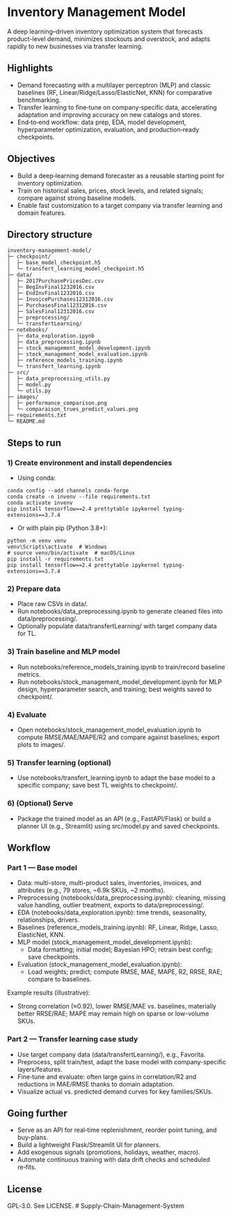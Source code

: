 
# Inventory Management Model

A deep learning–driven inventory optimization system that forecasts product-level demand, minimizes stockouts and overstock, and adapts rapidly to new businesses via transfer learning.

## Highlights
- Demand forecasting with a multilayer perceptron (MLP) and classic baselines (RF, Linear/Ridge/Lasso/ElasticNet, KNN) for comparative benchmarking.  
- Transfer learning to fine‑tune on company‑specific data, accelerating adaptation and improving accuracy on new catalogs and stores.  
- End‑to‑end workflow: data prep, EDA, model development, hyperparameter optimization, evaluation, and production‑ready checkpoints.  

## Objectives
- Build a deep‑learning demand forecaster as a reusable starting point for inventory optimization.  
- Train on historical sales, prices, stock levels, and related signals; compare against strong baseline models.  
- Enable fast customization to a target company via transfer learning and domain features.  

## Directory structure
```
inventory-management-model/
├─ checkpoint/
│  ├─ base_model_checkpoint.h5
│  └─ transfert_learning_model_checkpoint.h5
├─ data/
│  ├─ 2017PurchasePricesDec.csv
│  ├─ BegInvFinal1232016.csv
│  ├─ EndInvFinal1232016.csv
│  ├─ InvoicePurchases12312016.csv
│  ├─ PurchasesFinal12312016.csv
│  ├─ SalesFinal12312016.csv
│  ├─ preprocessing/
│  └─ transfertLearning/
├─ notebooks/
│  ├─ data_exploration.ipynb
│  ├─ data_preprocessing.ipynb
│  ├─ stock_management_model_development.ipynb
│  ├─ stock_management_model_evaluation.ipynb
│  ├─ reference_models_training.ipynb
│  └─ transfert_learning.ipynb
├─ src/
│  ├─ data_preprocessing_utils.py
│  ├─ model.py
│  └─ utils.py
├─ images/
│  ├─ performance_comparison.png
│  └─ comparaison_trues_predict_values.png
├─ requirements.txt
└─ README.md
```

## Steps to run

### 1) Create environment and install dependencies
- Using conda:
```
conda config --add channels conda-forge
conda create -n invenv --file requirements.txt
conda activate invenv
pip install tensorflow==2.4 prettytable ipykernel typing-extensions==3.7.4
```

- Or with plain pip (Python 3.8+):
```
python -m venv venv
venv\Scripts\activate  # Windows
# source venv/bin/activate  # macOS/Linux
pip install -r requirements.txt
pip install tensorflow==2.4 prettytable ipykernel typing-extensions==3.7.4
```

### 2) Prepare data
- Place raw CSVs in data/.  
- Run notebooks/data_preprocessing.ipynb to generate cleaned files into data/preprocessing/.  
- Optionally populate data/transfertLearning/ with target company data for TL.

### 3) Train baseline and MLP model
- Run notebooks/reference_models_training.ipynb to train/record baseline metrics.  
- Run notebooks/stock_management_model_development.ipynb for MLP design, hyperparameter search, and training; best weights saved to checkpoint/.  

### 4) Evaluate
- Open notebooks/stock_management_model_evaluation.ipynb to compute RMSE/MAE/MAPE/R2 and compare against baselines; export plots to images/.

### 5) Transfer learning (optional)
- Use notebooks/transfert_learning.ipynb to adapt the base model to a specific company; save best TL weights to checkpoint/.

### 6) (Optional) Serve
- Package the trained model as an API (e.g., FastAPI/Flask) or build a planner UI (e.g., Streamlit) using src/model.py and saved checkpoints.

## Workflow

### Part 1 — Base model
- Data: multi-store, multi-product sales, inventories, invoices, and attributes (e.g., 79 stores, ~6.9k SKUs, ~2 months).  
- Preprocessing (notebooks/data_preprocessing.ipynb): cleaning, missing value handling, outlier treatment, exports to data/preprocessing/.  
- EDA (notebooks/data_exploration.ipynb): time trends, seasonality, relationships, drivers.  
- Baselines (reference_models_training.ipynb): RF, Linear, Ridge, Lasso, ElasticNet, KNN.  
- MLP model (stock_management_model_development.ipynb):  
  - Data formatting; initial model; Bayesian HPO; retrain best config; save checkpoints.  
- Evaluation (stock_management_model_evaluation.ipynb):  
  - Load weights; predict; compute RMSE, MAE, MAPE, R2, RRSE, RAE; compare to baselines.

Example results (illustrative):  
- Strong correlation (≈0.92), lower RMSE/MAE vs. baselines, materially better RRSE/RAE; MAPE may remain high on sparse or low-volume SKUs.  

### Part 2 — Transfer learning case study
- Use target company data (data/transfertLearning/), e.g., Favorita.  
- Preprocess, split train/test, adapt the base model with company-specific layers/features.  
- Fine‑tune and evaluate: often large gains in correlation/R2 and reductions in MAE/RMSE thanks to domain adaptation.  
- Visualize actual vs. predicted demand curves for key families/SKUs.

## Going further
- Serve as an API for real‑time replenishment, reorder point tuning, and buy-plans.  
- Build a lightweight Flask/Streamlit UI for planners.  
- Add exogenous signals (promotions, holidays, weather, macro).  
- Automate continuous training with data drift checks and scheduled re‑fits.

## License
GPL‑3.0. See LICENSE.
#   S u p p l y - C h a i n - M a n a g e m e n t - S y s t e m  
 